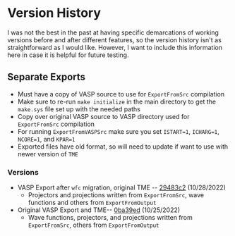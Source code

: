# Version History

I was not the best in the past at having specific demarcations of working versions before and after different features, so the version history isn't as straightforward as I would like. However, I want to include this information here in case it is helpful for future testing.

## Separate Exports

* Must have a copy of VASP source to use for `ExportFromSrc` compilation
* Make sure to re-run `make initialize` in the main directory to get the `make.sys` file set up with the needed paths
* Copy over original VASP source to VASP directory used for `ExportFromSrc` compilation
* For running `ExportFromVASPSrc` make sure you set `ISTART=1`, `ICHARG=1`, `NCORE=1`, and `KPAR=1`
* Exported files have old format, so will need to update if want to use with newer version of `TME`

### Versions

* VASP Export after `wfc` migration, original TME -- [29483c2](https://github.com/laurarnichols/defectCrossSections/tree/29483c231924d3829a2447eba9e9627b2a9f30f1) (10/28/2022)
  * Projectors and projections written from `ExportFromSrc`, wave functions and others from `ExportFromOutput`
* Original VASP Export and TME-- [0ba39ed](https://github.com/laurarnichols/defectCrossSections/tree/0ba39edb8a74b204f7d25e2a194288f46837bb99) (10/25/2022)
  * Wave functions, projectors, and projections written from `ExportFromSrc`, others from `ExportFromOutput`
